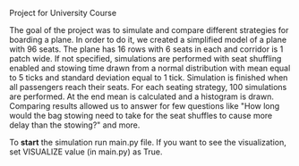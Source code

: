 Project for University Course

The goal of the project was to simulate and compare different strategies for boarding a plane. In order to do it, we created a simplified model of a plane with 96 seats.  The plane has 16 rows with 6 seats in each and corridor is 1 patch wide. If not specified, simulations are performed with seat shuffling enabled and stowing time drawn from a normal distribution with mean equal to 5 ticks and standard deviation equal to 1 tick. Simulation is finished when all passengers reach their seats. For each seating strategy, 100 simulations are performed. At the end mean is calculated and a histogram is drawn. 
Comparing results allowed us to answer for few questions like "How long would the bag stowing need to take for the seat shuffles to cause more delay than the stowing?" and more.

To <b>start</b> the simulation run main.py file.
If you want to see the visualization, set VISUALIZE value (in main.py) as True. 

